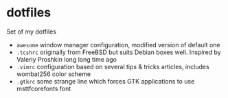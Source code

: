 dotfiles
========

Set of my dotfiles

* `awesome` window manager configuration, modified version of default one
* `.tcshrc` originally from FreeBSD but suits Debian boxes well. Inspired by Valeriy Proshkin long long time ago
* `.vimrc` configuration based on several tips & tricks articles, includes wombat256 color scheme
* `.gtkrc` some strange line which forces GTK applications to use msttfcorefonts font
